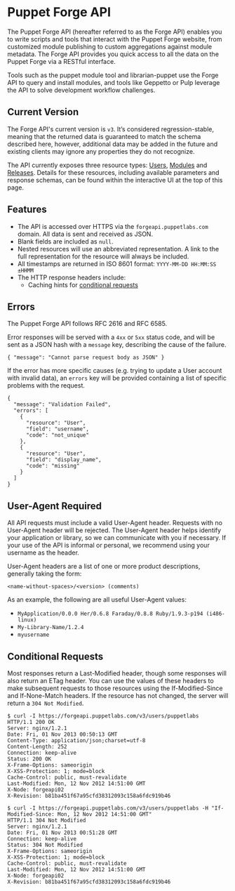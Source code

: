 Puppet Forge API
================
The Puppet Forge API (hereafter referred to as the Forge API) enables you to write scripts and tools that interact with the Puppet Forge website, from customized module publishing to custom aggregations against module metadata. The Forge API provides you quick access to all the data on the Puppet Forge via a RESTful interface.

Tools such as the puppet module tool and librarian-puppet use the Forge API to query and install modules, and tools like Geppetto or Pulp leverage the API to solve development workflow challenges.


Current Version
---------------
The Forge API's current version is `v3`. It’s considered regression-stable, meaning that the returned data is guaranteed to match the schema described here, however, additional data may be added in the future and existing clients may ignore any properties they do not recognize.

The API currently exposes three resource types: [Users](/#!/user), [Modules](/#!/module) and [Releases](/#!/release). Details for these resources, including available parameters and response schemas, can be found within the interactive UI at the top of this page. 


Features
--------
* The API is accessed over HTTPS via the `forgeapi.puppetlabs.com` domain. All data is sent and received as JSON.
* Blank fields are included as `null`.
* Nested resources will use an abbreviated representation. A link to the full representation for the resource will always be included.
* All timestamps are returned in ISO 8601 format: ```YYYY-MM-DD HH:MM:SS ±HHMM```
* The HTTP response headers include:
	* Caching hints for [conditional requests](#conditional-requests)


Errors
------
The Puppet Forge API follows RFC 2616 and RFC 6585.

Error responses will be served with a `4xx` or `5xx` status code, and will be sent as a JSON hash with a `message` key, describing the cause of the failure.

	{ "message": "Cannot parse request body as JSON" }

If the error has more specific causes (e.g. trying to update a User account with invalid data), an `errors` key will be provided containing a list of specific problems with the request.

	{
	  "message": "Validation Failed",
	  "errors": [
	    {
	      "resource": "User",
	      "field": "username",
	      "code": "not_unique"
	    },
	    {
	      "resource": "User",
	      "field": "display_name",
	      "code": "missing"
	    }
	  ]
	}


User-Agent Required
-------------------
All API requests must include a valid User-Agent header. Requests with no User-Agent header will be rejected. The User-Agent header helps identify your application or library, so we can communicate with you if necessary. If your use of the API is informal or personal, we recommend using your username as the header.

User-Agent headers are a list of one or more product descriptions, generally taking the form:

	<name-without-spaces>/<version> (comments)

As an example, the following are all useful User-Agent values:

*	`MyApplication/0.0.0 Her/0.6.8 Faraday/0.8.8 Ruby/1.9.3-p194 (i486-linux)`
*	`My-Library-Name/1.2.4`
*	`myusername`


Conditional Requests
--------------------
Most responses return a Last-Modified header, though some responses will also return an ETag header. You can use the values of these headers to make subsequent requests to those resources using the If-Modified-Since and If-None-Match headers. If the resource has not changed, the server will return a `304 Not Modified`.

	$ curl -I https://forgeapi.puppetlabs.com/v3/users/puppetlabs
	HTTP/1.1 200 OK
	Server: nginx/1.2.1
	Date: Fri, 01 Nov 2013 00:50:13 GMT
	Content-Type: application/json;charset=utf-8
	Content-Length: 252
	Connection: keep-alive
	Status: 200 OK
	X-Frame-Options: sameorigin
	X-XSS-Protection: 1; mode=block
	Cache-Control: public, must-revalidate
	Last-Modified: Mon, 12 Nov 2012 14:51:00 GMT
	X-Node: forgeapi02
	X-Revision: b81ba451f67a95cfd38312093c158a6fdc919b46

	$ curl -I https://forgeapi.puppetlabs.com/v3/users/puppetlabs -H "If-Modified-Since: Mon, 12 Nov 2012 14:51:00 GMT"
	HTTP/1.1 304 Not Modified
	Server: nginx/1.2.1
	Date: Fri, 01 Nov 2013 00:51:28 GMT
	Connection: keep-alive
	Status: 304 Not Modified
	X-Frame-Options: sameorigin
	X-XSS-Protection: 1; mode=block
	Cache-Control: public, must-revalidate
	Last-Modified: Mon, 12 Nov 2012 14:51:00 GMT
	X-Node: forgeapi02
	X-Revision: b81ba451f67a95cfd38312093c158a6fdc919b46

